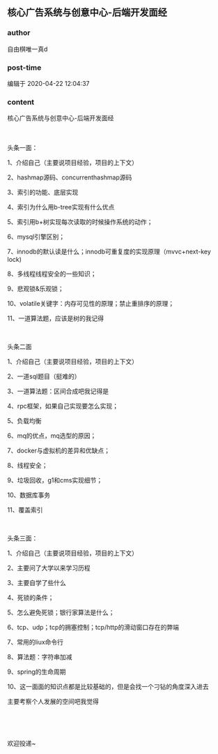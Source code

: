 ## 核心广告系统与创意中心-后端开发面经
### author 
自由棋唯一真d
### post-time 

编辑于  2020-04-22 12:04:37
### content 
<div class="post-topic-des nc-post-content">
 <div>
  核心广告系统与创意中心-后端开发面经
 </div>
 <div>
  <br/>
 </div>
 <div>
  <br/>
 </div>
 <p>
  头条一面：
 </p>
 <p>
  1、介绍自己（主要说项目经验，项目的上下文）
 </p>
 <p>
  2、hashmap源码、concurrenthashmap源码
 </p>
 <p>
  3、索引的功能、底层实现
 </p>
 <p>
  4、索引为什么用b-tree实现有什么优点
 </p>
 <p>
  5、索引用b+树实现每次读取的时候操作系统的动作；
 </p>
 <p>
  6、mysql引擎区别；
 </p>
 <p>
  7、innodb的默认读是什么；innodb可重复度的实现原理（mvvc+next-key lock)
 </p>
 <p>
  8、多线程线程安全的一些知识；
 </p>
 <p>
  9、悲观锁&amp;乐观锁；
 </p>
 <p>
  10、volatile关键字：内存可见性的原理；禁止重排序的原理；
 </p>
 <p>
  11、一道算法题，应该是树的我记得
 </p>
 <p>
  <br/>
 </p>
 <p>
  头条二面
 </p>
 <p>
  1、介绍自己（主要说项目经验，项目的上下文）
 </p>
 <p>
  2、一道sql题目（挺难的）
 </p>
 <p>
  3、一道算法题：区间合成吧我记得是
 </p>
 <p>
  4、rpc框架，如果自己实现要怎么实现；
 </p>
 <p>
  5、负载均衡
 </p>
 <p>
  6、mq的优点，mq选型的原因；
 </p>
 <p>
  7、docker与虚拟机的差异和优缺点；
 </p>
 <p>
  8、线程安全；
 </p>
 <p>
  9、垃圾回收，g1和cms实现细节；
 </p>
 <p>
  10、数据库事务
 </p>
 <p>
  11、覆盖索引
 </p>
 <p>
  <br/>
 </p>
 <p>
  头条三面：
 </p>
 <p>
  1、介绍自己（主要说项目经验，项目的上下文）
 </p>
 <p>
  2、主要问了大学以来学习历程
 </p>
 <p>
  3、主要自学了些什么
 </p>
 <p>
  4、死锁的条件；
 </p>
 <p>
  5、怎么避免死锁；银行家算法是什么；
 </p>
 <p>
  6、tcp、udp；tcp的拥塞控制；tcp/http的滑动窗口存在的弊端
 </p>
 <p>
  7、常用的liux命令行
 </p>
 <p>
  8、算法题：字符串加减
 </p>
 <p>
  9、spring的生命周期
 </p>
 <p>
  10、这一面面的知识点都是比较基础的，但是会找一个刁钻的角度深入进去
 </p>
 <p>
  主要考察个人发展的空间吧我觉得
 </p>
 <p>
  <br/>
 </p>
 <p>
  <br/>
 </p>
 <p>
  欢迎投递~
 </p>
 <p>
  <img alt="" data-source-url="4A0ABDE163AB83F2C8EF46F6BAC53687F5FDE1A7869301DEC79641243FD67ED6AFE25ED1808E253422AFB43C8FF8FBB710AF25789470E58F7D530F422C4D26B9A72CFBE5C86AD13B81E75299DC4BBE466AA74C350EC19190C7BACE0A0BB570136D7C753A2AA2AED4E4B2F40FB76C7657" src="https://uploadfiles.nowcoder.com/files/20190822/9696957_1566444642867_default.png"/>
 </p>
 <div>
  <br/>
 </div>
</div>
